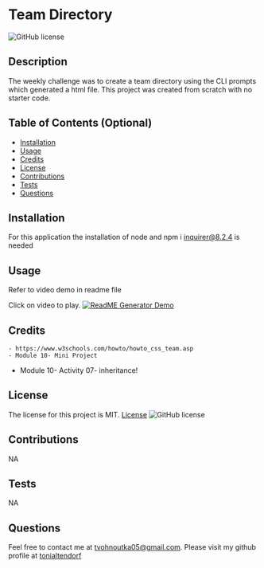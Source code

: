 # Team Directory
  ![GitHub license](https://img.shields.io/badge/license-MIT-blueviolet.svg)

  ## Description

  The weekly challenge was to create a team directory using the CLI prompts which generated a html file. This project was created from scratch with no starter code.

  ## Table of Contents (Optional)
    
  - [Installation](#Installation)
  - [Usage](#Usage)
  - [Credits](#Credits)
  - [License](#license)
  - [Contributions](#Contributions)
  - [Tests](#Tests)
  - [Questions](#Questions)
  
  ## Installation
  For this application the installation of node and npm i inquirer@8.2.4 is needed
  
  ## Usage
  Refer to video demo in readme file
  
  Click on video to play.
[![ReadME Generator Demo](https://img.youtube.com/vi/Vk7ATcXnEtE/0.jpg)](https://www.youtube.com/watch?v=Vk7ATcXnEtE)

  
  ## Credits
	- https://www.w3schools.com/howto/howto_css_team.asp
	- Module 10- Mini Project
  - Module 10- Activity 07- inheritance!


  
  ## License
  The license for this project is MIT.
  [License](#license)
  ![GitHub license](https://img.shields.io/badge/license-MIT-blueviolet.svg)
  
  ## Contributions
NA
  
  ## Tests
NA

  ## Questions
  Feel free to contact me at tvohnoutka05@gmail.com.
  Please visit my github profile at [tonialtendorf](https://github.com/tonialtendorf/)
